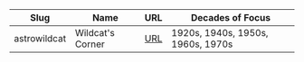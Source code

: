 | Slug | Name | URL | Decades of Focus |
| ------ | ------ | ------ | ------ |
| astrowildcat | Wildcat's Corner | [URL](https://astrowildcat.neocities.org/) | 1920s, 1940s, 1950s, 1960s, 1970s |
